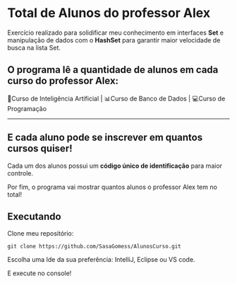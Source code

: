 # Total de Alunos do professor Alex

Exercício realizado para solidificar meu conhecimento em interfaces **Set** e manipulação de dados com o **HashSet** para garantir maior velocidade de busca na lista Set.

O programa lê a quantidade de alunos em cada curso do professor Alex:
---
🤖Curso de Inteligência Artificial |
📊Curso de Banco de Dados |
💻Curso de Programação
***
E cada aluno pode se inscrever em quantos cursos quiser!
---
Cada um dos alunos possui um **código único de identificação** para maior controle.

Por fim, o programa vai mostrar quantos alunos o professor Alex tem no total! 

<h2>Executando</h2>
Clone meu repositório:

````git clone https://github.com/SasaGomess/AlunosCurso.git````

Escolha uma Ide da sua preferência: IntelliJ, Eclipse ou VS code.

E execute no console!
